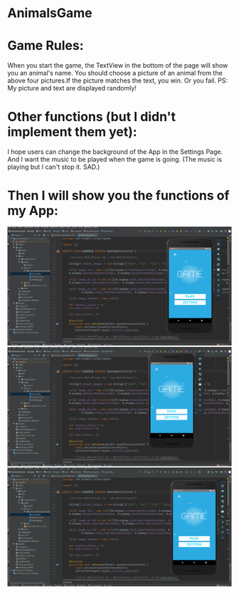 # AnimalsGame

Game Rules:
===========
When you start the game, the TextView in the bottom of the page will show you an animal's name. You should choose a picture of an animal from the above four pictures.If the picture matches the text, you win. Or you fail.
PS: My picture and text are displayed randomly!

Other functions (but I didn't implement them yet):
==================================================
I hope users can change the background of the App in the Settings Page.
And I want the music to be played when the game is going. (The music is playing but I can't stop it. SAD.)

Then I will show you the functions of my App:
=============================================
![](https://github.com/SoftwareDogZ/AnimalsGame/raw/master/app/src/main/res/mypic/play_exit.gif)
![](https://github.com/SoftwareDogZ/AnimalsGame/raw/master/app/src/main/res/mypic/play_tryagain.gif)
![](https://github.com/SoftwareDogZ/AnimalsGame/raw/master/app/src/main/res/mypic/setting.gif)
